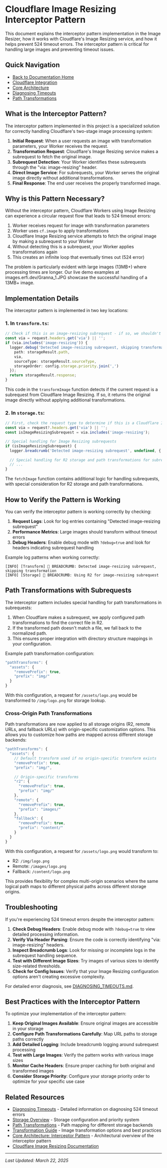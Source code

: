 # Cloudflare Image Resizing Interceptor Pattern

This document explains the interceptor pattern implementation in the Image Resizer, how it works with Cloudflare's Image Resizing service, and how it helps prevent 524 timeout errors. The interceptor pattern is critical for handling large images and preventing timeout issues.

## Quick Navigation

- [Back to Documentation Home](../../index.md)
- [Cloudflare Integration](index.md)
- [Core Architecture](../../core/architecture.md)
- [Diagnosing Timeouts](../../debugging/diagnosing-timeouts.md)
- [Path Transformations](../../storage/path-transforms.md)

## What is the Interceptor Pattern?

The interceptor pattern implemented in this project is a specialized solution for correctly handling Cloudflare's two-stage image processing system:

1. **Initial Request**: When a user requests an image with transformation parameters, your Worker receives the request.
2. **Transformation Request**: Cloudflare's Image Resizing service makes a subrequest to fetch the original image.
3. **Subrequest Detection**: Your Worker identifies these subrequests through the "via: image-resizing" header.
4. **Direct Image Service**: For subrequests, your Worker serves the original image directly without additional transformations.
5. **Final Response**: The end user receives the properly transformed image.

## Why is this Pattern Necessary?

Without the interceptor pattern, Cloudflare Workers using Image Resizing can experience a circular request flow that leads to 524 timeout errors:

1. Worker receives request for image with transformation parameters
2. Worker uses `cf.image` to apply transformations
3. Cloudflare Image Resizing service attempts to fetch the original image by making a subrequest to your Worker
4. Without detecting this is a subrequest, your Worker applies transformations again
5. This creates an infinite loop that eventually times out (524 error)

The problem is particularly evident with large images (13MB+) where processing times are longer. Our live demo examples at images.erfi.dev/Granna_1.JPG showcase the successful handling of a 13MB+ image.

## Implementation Details

The interceptor pattern is implemented in two key locations:

### 1. In `transform.ts`:

```typescript
// Check if this is an image-resizing subrequest - if so, we shouldn't transform
const via = request.headers.get('via') || '';
if (via.includes('image-resizing')) {
  logger.debug('Detected image-resizing subrequest, skipping transformation', {
    path: storageResult.path,
    via,
    sourceType: storageResult.sourceType,
    storageOrder: config.storage.priority.join(',')
  });
  return storageResult.response;
}
```

This code in the `transformImage` function detects if the current request is a subrequest from Cloudflare Image Resizing. If so, it returns the original image directly without applying additional transformations.

### 2. In `storage.ts`:

```typescript
// First, check the request type to determine if this is a Cloudflare Image Resizing subrequest
const via = request?.headers.get('via') || '';
const isImageResizingSubrequest = via.includes('image-resizing');

// Special handling for Image Resizing subrequests
if (isImageResizingSubrequest) {
  logger.breadcrumb('Detected image-resizing subrequest', undefined, { path });
  
  // Special handling for R2 storage and path transformations for subrequests...
  // ...
}
```

The `fetchImage` function contains additional logic for handling subrequests, with special consideration for R2 storage and path transformations.

## How to Verify the Pattern is Working

You can verify the interceptor pattern is working correctly by checking:

1. **Request Logs**: Look for log entries containing "Detected image-resizing subrequest"
2. **Performance Metrics**: Large images should transform without timeout errors
3. **Debug Headers**: Enable debug mode with `?debug=true` and look for headers indicating subrequest handling

Example log patterns when working correctly:
```
[INFO] [Transform] 🔶 BREADCRUMB: Detected image-resizing subrequest, skipping transformation
[INFO] [Storage] 🔶 BREADCRUMB: Using R2 for image-resizing subrequest
```

## Path Transformations with Subrequests

The interceptor pattern includes special handling for path transformations in subrequests:

1. When Cloudflare makes a subrequest, we apply configured path transformations to find the correct file in R2.
2. If the transformed path doesn't match a file, we fall back to the normalized path.
3. This ensures proper integration with directory structure mappings in your configuration.

Example path transformation configuration:
```javascript
"pathTransforms": {
  "assets": {
    "removePrefix": true,
    "prefix": "img/"
  }
}
```

With this configuration, a request for `/assets/logo.png` would be transformed to `/img/logo.png` for storage lookup.

### Cross-Origin Path Transformations

Path transformations are now applied to all storage origins (R2, remote URLs, and fallback URLs) with origin-specific customization options. This allows you to customize how paths are mapped across different storage backends:

```javascript
"pathTransforms": {
  "assets": {
    // Default transform used if no origin-specific transform exists
    "removePrefix": true,
    "prefix": "img/",
    
    // Origin-specific transforms
    "r2": {
      "removePrefix": true,
      "prefix": "img/"
    },
    "remote": {
      "removePrefix": true,
      "prefix": "images/"
    },
    "fallback": {
      "removePrefix": true,
      "prefix": "content/"
    }
  }
}
```

With this configuration, a request for `/assets/logo.png` would transform to:
- R2: `/img/logo.png` 
- Remote: `/images/logo.png`
- Fallback: `/content/logo.png`

This provides flexibility for complex multi-origin scenarios where the same logical path maps to different physical paths across different storage origins.

## Troubleshooting

If you're experiencing 524 timeout errors despite the interceptor pattern:

1. **Check Debug Headers**: Enable debug mode with `?debug=true` to view detailed processing information.
2. **Verify Via Header Parsing**: Ensure the code is correctly identifying "via: image-resizing" headers.
3. **Inspect Breadcrumb Logs**: Look for missing or incomplete logs in the subrequest handling sequence.
4. **Test with Different Image Sizes**: Try images of various sizes to identify size-related thresholds.
5. **Check for Config Issues**: Verify that your Image Resizing configuration options aren't creating excessive complexity.

For detailed error diagnosis, see [DIAGNOSING_TIMEOUTS.md](./DIAGNOSING_TIMEOUTS.md).

## Best Practices with the Interceptor Pattern

To optimize your implementation of the interceptor pattern:

1. **Keep Original Images Available**: Ensure original images are accessible in your storage
2. **Configure Path Transformations Carefully**: Map URL paths to storage paths correctly
3. **Add Detailed Logging**: Include breadcrumb logging around subrequest processing
4. **Test with Large Images**: Verify the pattern works with various image sizes
5. **Monitor Cache Headers**: Ensure proper caching for both original and transformed images
6. **Consider Storage Priority**: Configure your storage priority order to optimize for your specific use case

## Related Resources

- [Diagnosing Timeouts](../../debugging/diagnosing-timeouts.md) - Detailed information on diagnosing 524 timeout errors
- [Storage Overview](../../storage/index.md) - Storage configuration and priority system
- [Path Transformations](../../storage/path-transforms.md) - Path mapping for different storage backends
- [Transformation Guide](../../core/transformation.md) - Image transformation options and best practices
- [Core Architecture: Interceptor Pattern](../../core/architecture.md#interceptor-pattern) - Architectural overview of the interceptor pattern
- [Cloudflare Image Resizing Documentation](https://developers.cloudflare.com/images/image-resizing/)

---

*Last Updated: March 22, 2025*